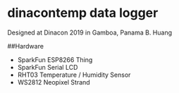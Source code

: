 # dinacontemp data logger

Designed at Dinacon 2019 in Gamboa, Panama 
B. Huang

##Hardware
* SparkFun ESP8266 Thing
* SparkFun Serial LCD
* RHT03 Temperature / Humidity Sensor
* WS2812 Neopixel Strand

